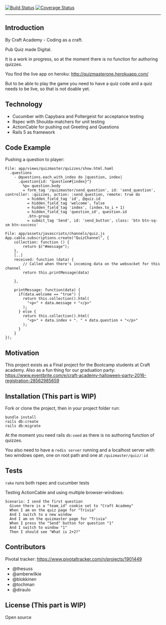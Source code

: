 [![Build Status](https://travis-ci.org/CraftAcademy/quizmaster.svg?branch=develop)](https://travis-ci.org/CraftAcademy/quizmaster)
[![Coverage Status](https://coveralls.io/repos/github/CraftAcademy/quizmaster/badge.svg)](https://coveralls.io/github/CraftAcademy/quizmaster)


----------


## Introduction

By Craft Academy - Coding as a craft. 

Pub Quiz made Digital.

It is a work in progress, so at the moment there is no function for authoring quizzes. 

You find the live app on heroku: 
http://quizmasterone.herokuapp.com/

But to be able to play the game you need to have a quiz code and a quiz needs to be live, so that is not doable yet. 



## Technology
- Cucumber with Capybara and Poltergeist for acceptance testing
- Rspec with Shoulda-matchers for unit testing
- ActionCable for pushing out Greeting and Questions
- Rails 5 as framework


## Code Example

Pushing a question to player:


```
File: app/views/quizmaster/quizzes/show.html.haml
  .questions
    - @questions.each_with_index do |question, index|
      .question{id: "question#{index}"}
        %p= question.body
        = form_tag '/quizmaster/send_question', id: 'send_question', controller: :quizzes, action: :send_question, remote: true do
          = hidden_field_tag 'id', @quiz.id
          = hidden_field_tag 'welcome', false
          = hidden_field_tag 'index', (index.to_i + 1) 
          = hidden_field_tag 'question_id', question.id
          .btn-group
          = submit_tag 'Send', id: 'send_button', class: 'btn btn-sq-sm btn-success'
```

```
File: app/assets/javascriots/channels/quiz.js
App.cable.subscriptions.create("QuizChannel", {
    collection: function () {
        return $("#message");
    },
    [..]
    received: function (data) {
        // Called when there's incoming data on the websocket for this channel
        return this.printMessage(data)

    },

    printMessage: function(data) {
      if(data.welcome == "true") {
        return this.collection().html(
          "<p>" + data.message + "</p>"
        );
      } else {
        return this.collection().html(
          "<p>" + data.index + ". " + data.question + "</p>"
        );
      }
    }
});
```



## Motivation

This project exists as a Final project for the Bootcamp students at Craft academy. Also as a fun thing for our graduation party: 
https://www.eventbrite.com/e/craft-academy-halloween-party-2016-registration-28562985659 


## Installation (This part is WIP)

Fork or clone the project, then in your project folder run: 

```
bundle install
rails db:create
rails db:migrate
```

At the moment you need rails `db:seed` as there is no authoring function of quizzes.

You also need to have a `redis server` running and a localhost server with two windows open, one on root path and one at `/quizmaster/quiz/:id` 


## Tests

`rake` runs both rspec and cucumber tests

Testing ActionCable and using multiple browser-windows:
```
Scenario: I send the first question
  Given there is a "team_id" cookie set to "Craft Academy"
  When I am on the quiz page for "Trivia"
  And I switch to a new window
  And I am on the quizmaster page for "Trivia"
  When I press the "Send" button for question "1"
  And I switch to window "1"
  Then I should see "What is 2+2?"
```

## Contributors

Pivotal tracker: 
https://www.pivotaltracker.com/n/projects/1901449

- @thesuss 
- @amberwilkie
- @blokkinen
- @tochman
- @diraulo


## License (This part is WIP)

Open source